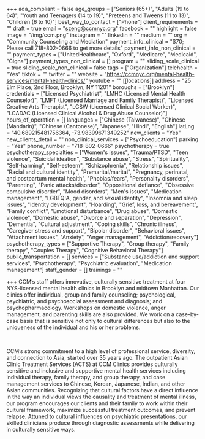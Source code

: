 +++
ada_compliant = false
age_groups = ["Seniors (65+)", "Adults (19 to 64)", "Youth and Teenagers (14 to 19)", "Preteens and Tweens (11 to 13)", "Children (6 to 10)"]
best_way_to_contact = ["Phone"]
client_requirements = ""
draft = true
email = "szeng@ccmnyc.org"
facebook = ""
highlight = false
image = "/img/ccm.png"
instagram = ""
linkedin = ""
medium = ""
org = "Community Counseling and Mediation"
payment_info_clinical = "$70; Please call 718-802-0666 to get more details"
payment_info_non_clinical = ""
payment_types = ["UnitedHealthcare", "Oxford", "Medicare", "Medicaid", "Cigna"]
payment_types_non_clinical = []
program = ""
sliding_scale_clinical = true
sliding_scale_non_clinical = false
tags = ["Organization"]
telehealth = "Yes"
tiktok = ""
twitter = ""
website = "https://ccmnyc.org/mental-health-services/mental-health-clinics/"
youtube = ""
[[locations]]
address = "25 Elm Place, 2nd Floor, Brooklyn, NY 11201"
boroughs = ["Brooklyn"]
credentials = ["Licensed Psychiatrist", "LMHC (Licensed Mental Health Counselor)", "LMFT (Licensed Marriage and Family Therapist)", "Licensed Creative Arts Therapist", "LCSW (Licensed Clinical Social Worker)", "LCADAC (Licensed Clinical Alcohol & Drug Abuse Counselor)"]
hours_of_operation = []
languages = ["Chinese (Taiwanese)", "Chinese (Mandarin)", "Chinese (Cantonese)", "Japanese", "Hindi", "English"]
latLng = "40.689215481756364, -73.98399671349252"
new_clients = "Yes"
new_clients_detail = ""
non_clinical_services = ["Psychoeducation"]
parking = "Yes"
phone_number = "718-802-0666"
psychotherapy = true
psychotherapy_specialties = ["Women's issues", "Trauma/PTSD", "Teen violence", "Suicidal ideation", "Substance abuse", "Stress", "Spirituality", "Self-harming", "Self-esteem", "Schizophrenia", "Relationship issues", "Racial and cultural identity", "Premarital/marital", "Pregnancy, perinatal, and postpartum mental health", "Phobias/fears", "Personality disorders", "Parenting", "Panic attacks/disorder", "Oppositional defiance", "Obsessive compulsive disorder", "Mood disorders", "Men's issues", "Medication management", "LGBTQIA, gender, and sexual identity", "Insomnia and sleep issues", "Identity development", "Hoarding", "Grief, loss, and bereavement", "Family conflict", "Emotional disturbance", "Drug abuse", "Domestic violence", "Domestic abuse", "Divorce and separation", "Depression", "Dementia", "Cultural adjustment", "Coping skills", "Chronic illness", "Caregiver stress and support", "Bipolar disorder", "Behavioral issues", "Attachment issues", "Anxiety", "Anger management", "Addiction/recovery"]
psychotherapy_types = ["Supportive Therapy", "Group therapy", "Family therapy", "Couples Therapy", "Cognitive Behavioral Therapy"]
public_transportation = []
services = ["Substance use/addiction and support services", "Psychotherapy", "Psychiatric evaluation", "Medication management"]
staff_gender = []
trainings = ""

+++
CCM’s staff offers innovative, culturally sensitive treatment at four NYS-licensed mental health clinics in Brooklyn and midtown Manhattan. Our clinics offer individual, group and family counseling; psychological, psychiatric, and psychosocial assessment and diagnosis; and psychopharmacology. Workshops on domestic violence, anger management, and parenting skills are also provided. We work on a case-by-case basis that is sensitive not only to cultural differences but also to the uniqueness of the individual and his or her problems.

<br>

CCM’s strong commitment to a high level of professional service, diversity, and connection to Asia, started over 35 years ago. The outpatient Asian Clinic Treatment Services (ACTS) at CCM Clinics provides culturally sensitive and inclusive and supportive mental health services including individual therapy, family therapy, and group therapy, and case management services to Chinese, Korean, Japanese, Indian, and other Asian communities. Recognizing that cultural factors have a direct influence in the way an individual views the causality and treatment of mental illness, our program encourages our clients and their family to work within their cultural framework, maximize successful treatment outcomes, and prevent relapse. Attuned to cultural influences on psychiatric presentations, our skilled clinicians produce through diagnostic assessments while delivering in culturally sensitive ways.